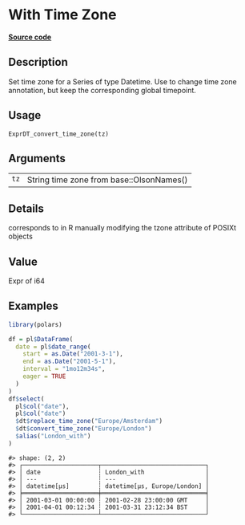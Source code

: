 

# With Time Zone

[**Source code**](https://github.com/pola-rs/r-polars/tree/main/R/expr__datetime.R#L686)

## Description

Set time zone for a Series of type Datetime. Use to change time zone
annotation, but keep the corresponding global timepoint.

## Usage

<pre><code class='language-R'>ExprDT_convert_time_zone(tz)
</code></pre>

## Arguments

<table>
<tr>
<td style="white-space: nowrap; font-family: monospace; vertical-align: top">
<code id="ExprDT_convert_time_zone_:_tz">tz</code>
</td>
<td>
String time zone from base::OlsonNames()
</td>
</tr>
</table>

## Details

corresponds to in R manually modifying the tzone attribute of POSIXt
objects

## Value

Expr of i64

## Examples

``` r
library(polars)

df = pl$DataFrame(
  date = pl$date_range(
    start = as.Date("2001-3-1"),
    end = as.Date("2001-5-1"),
    interval = "1mo12m34s",
    eager = TRUE
  )
)
df$select(
  pl$col("date"),
  pl$col("date")
  $dt$replace_time_zone("Europe/Amsterdam")
  $dt$convert_time_zone("Europe/London")
  $alias("London_with")
)
```

    #> shape: (2, 2)
    #> ┌─────────────────────┬─────────────────────────────┐
    #> │ date                ┆ London_with                 │
    #> │ ---                 ┆ ---                         │
    #> │ datetime[μs]        ┆ datetime[μs, Europe/London] │
    #> ╞═════════════════════╪═════════════════════════════╡
    #> │ 2001-03-01 00:00:00 ┆ 2001-02-28 23:00:00 GMT     │
    #> │ 2001-04-01 00:12:34 ┆ 2001-03-31 23:12:34 BST     │
    #> └─────────────────────┴─────────────────────────────┘
